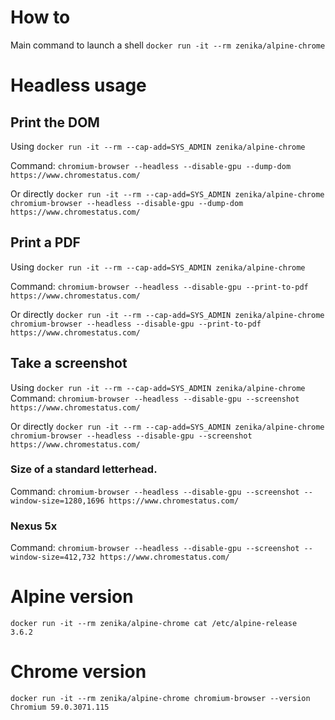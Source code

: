 # How to

Main command to launch a shell
`docker run -it --rm zenika/alpine-chrome`

# Headless usage 

## Print the DOM 

Using `docker run -it --rm --cap-add=SYS_ADMIN zenika/alpine-chrome`

Command: `chromium-browser --headless --disable-gpu --dump-dom https://www.chromestatus.com/`

Or directly `docker run -it --rm --cap-add=SYS_ADMIN zenika/alpine-chrome chromium-browser --headless --disable-gpu --dump-dom https://www.chromestatus.com/`

## Print a PDF

Using `docker run -it --rm --cap-add=SYS_ADMIN zenika/alpine-chrome`

Command: `chromium-browser --headless --disable-gpu --print-to-pdf https://www.chromestatus.com/`

Or directly `docker run -it --rm --cap-add=SYS_ADMIN zenika/alpine-chrome chromium-browser --headless --disable-gpu --print-to-pdf https://www.chromestatus.com/`

## Take a screenshot 

Using `docker run -it --rm --cap-add=SYS_ADMIN zenika/alpine-chrome`
Command: `chromium-browser --headless --disable-gpu --screenshot https://www.chromestatus.com/`

Or directly `docker run -it --rm --cap-add=SYS_ADMIN zenika/alpine-chrome chromium-browser --headless --disable-gpu --screenshot https://www.chromestatus.com/`

### Size of a standard letterhead.

Command: `chromium-browser --headless --disable-gpu --screenshot --window-size=1280,1696 https://www.chromestatus.com/`

### Nexus 5x

Command: `chromium-browser --headless --disable-gpu --screenshot --window-size=412,732 https://www.chromestatus.com/`

# Alpine version

```
docker run -it --rm zenika/alpine-chrome cat /etc/alpine-release
3.6.2
```

# Chrome version

```
docker run -it --rm zenika/alpine-chrome chromium-browser --version
Chromium 59.0.3071.115 
```